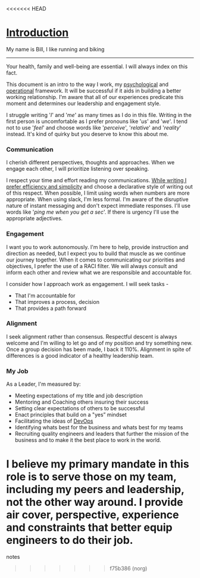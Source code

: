<<<<<<< HEAD

# [Introduction](https://github.com/winslowb/winslowb/blob/master/rez.md)


 

 My name is Bill, I like running and biking

___________________________________________

Your health, family and well-being are essential. I will always index on this fact.

This document is an intro to the way I work, my [psychological](https://github.com/winslowb/winslowb/blob/master/disc.md) and [operational](https://github.com/winslowb/winslowb/blob/master/DevOps-principles.md) framework. It will be successful if it aids in building a better working relationship. I'm aware that all of our experiences predicate this moment and determines our leadership and engagement style.

I struggle writing '*I*' and '*me*' as many times as I do in this file. Writing in the first person is uncomfortable as I prefer pronouns like '*us*' and '*we*'. I tend not to use '*feel*' and choose words like '*perceive*', '*relative*' and '*reality*' instead. It's kind of quirky but you deserve to know this about me.

### Communication
I cherish different perspectives, thoughts and approaches. When we engage each other, I will prioritize listening over speaking.

I respect your time and effort reading my communications. [While writing I prefer efficiency and simplicity](https://medium.com/fact-of-the-day-1/amazon-writing-style-tip-a349b4bd3839) and choose a declarative style of writing out of this respect. When possible, I limit using words when numbers are more appropriate. When using slack, I'm less formal. I'm aware of the disruptive nature of instant messaging and don't expect immediate responses. I'll use words like '*ping me when you get a sec*'. If there is urgency I'll use the appropriate adjectives. 

### Engagement
I want you to work autonomously. I'm here to help, provide instruction and direction as needed, but I expect you to build that muscle as we continue our journey together. When it comes to communicating our priorities and objectives, I prefer the use of a RACI filter. We will always consult and inform each other and review what we are responsible and accountable for. 

I consider how I approach work as engagement. I will seek tasks -
* That I'm accountable for
* That improves a process, decision
* That provides a path forward

### Alignment
I seek alignment rather than consensus. Respectful descent is always welcome and I'm willing to let go and of my position and try something new. Once a group decision has been made, I back it 110%. Alignment in spite of differences is a good indicator of a healthy leadership team.

### My Job
As a Leader, I'm measured by:
* Meeting expectations of my title and job description
* Mentoring and Coaching others insuring their success
* Setting clear expectations of others to be successful
* Enact principles that build on a "yes” mindset
* Facilitating the ideas of [DevOps](https://github.com/winslowb/winslowb/blob/master/DevOps-principles.md) 
* Identifying whats best for the business and whats best for my teams
* Recruiting quality engineers and leaders that further the mission of the business and to make it the best place to work in the world.

I believe my primary mandate in this role is to serve those on my team, including my peers and leadership, not the other way around.  I provide air cover, perspective, experience and constraints that better equip engineers to do their job.
=======
notes 
>>>>>>> f75b386 (norg)
